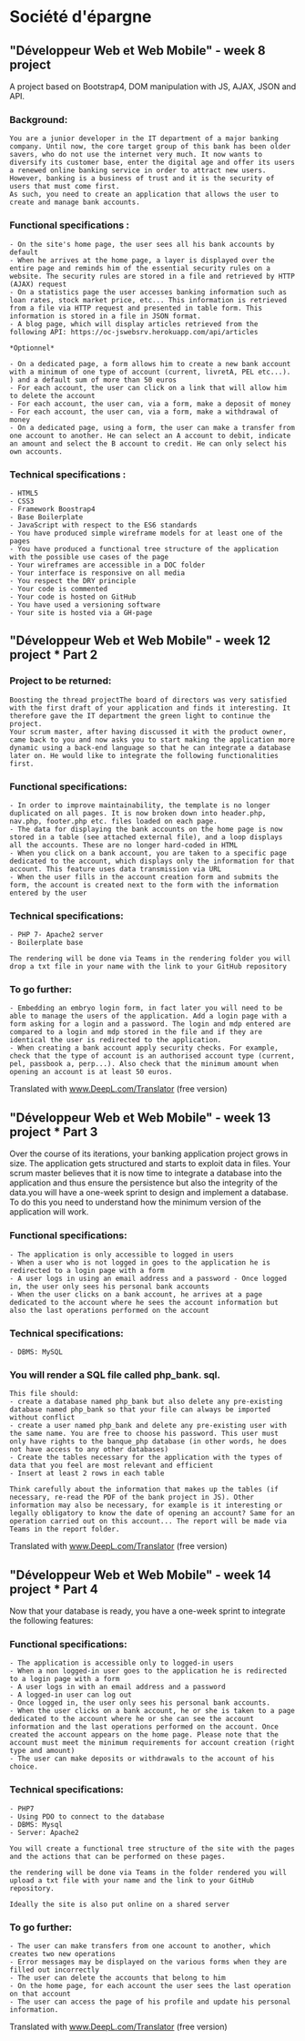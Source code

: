 # Société d'épargne

## "Développeur Web et Web Mobile" - week 8 project

A project based on Bootstrap4, DOM manipulation with JS, AJAX, JSON and API.

### Background: 
    You are a junior developer in the IT department of a major banking company. Until now, the core target group of this bank has been older savers, who do not use the internet very much. It now wants to diversify its customer base, enter the digital age and offer its users a renewed online banking service in order to attract new users. However, banking is a business of trust and it is the security of users that must come first.  
    As such, you need to create an application that allows the user to create and manage bank accounts.

### Functional specifications :
    - On the site's home page, the user sees all his bank accounts by default 
    - When he arrives at the home page, a layer is displayed over the entire page and reminds him of the essential security rules on a website. The security rules are stored in a file and retrieved by HTTP (AJAX) request 
    - On a statistics page the user accesses banking information such as loan rates, stock market price, etc... This information is retrieved from a file via HTTP request and presented in table form. This information is stored in a file in JSON format. 
    - A blog page, which will display articles retrieved from the following API: https://oc-jswebsrv.herokuapp.com/api/articles
    
    *Optionnel*
    
    - On a dedicated page, a form allows him to create a new bank account with a minimum of one type of account (current, livretA, PEL etc...). ) and a default sum of more than 50 euros
    - For each account, the user can click on a link that will allow him to delete the account
    - For each account, the user can, via a form, make a deposit of money
    - For each account, the user can, via a form, make a withdrawal of money
    - On a dedicated page, using a form, the user can make a transfer from one account to another. He can select an A account to debit, indicate an amount and select the B account to credit. He can only select his own accounts.

### Technical specifications :
    - HTML5
    - CSS3
    - Framework Boostrap4
    - Base Boilerplate
    - JavaScript with respect to the ES6 standards
    - You have produced simple wireframe models for at least one of the pages
    - You have produced a functional tree structure of the application with the possible use cases of the page
    - Your wireframes are accessible in a DOC folder
    - Your interface is responsive on all media
    - You respect the DRY principle
    - Your code is commented
    - Your code is hosted on GitHub
    - You have used a versioning software
    - Your site is hosted via a GH-page


## "Développeur Web et Web Mobile" - week 12 project * Part 2

### Project to be returned: 
    Boosting the thread projectThe board of directors was very satisfied with the first draft of your application and finds it interesting. It therefore gave the IT department the green light to continue the project. 
    Your scrum master, after having discussed it with the product owner, came back to you and now asks you to start making the application more dynamic using a back-end language so that he can integrate a database later on. He would like to integrate the following functionalities first.

### Functional specifications:
    - In order to improve maintainability, the template is no longer duplicated on all pages. It is now broken down into header.php, nav.php, footer.php etc. files loaded on each page.
    - The data for displaying the bank accounts on the home page is now stored in a table (see attached external file), and a loop displays all the accounts. These are no longer hard-coded in HTML 
    - When you click on a bank account, you are taken to a specific page dedicated to the account, which displays only the information for that account. This feature uses data transmission via URL
    - When the user fills in the account creation form and submits the form, the account is created next to the form with the information entered by the user
    
### Technical specifications:
    - PHP 7- Apache2 server
    - Boilerplate base

    The rendering will be done via Teams in the rendering folder you will drop a txt file in your name with the link to your GitHub repository
    
### To go further:
    - Embedding an embryo login form, in fact later you will need to be able to manage the users of the application. Add a login page with a form asking for a login and a password. The login and mdp entered are compared to a login and mdp stored in the file and if they are identical the user is redirected to the application.
    - When creating a bank account apply security checks. For example, check that the type of account is an authorised account type (current, pel, passbook a, perp...). Also check that the minimum amount when opening an account is at least 50 euros.

Translated with www.DeepL.com/Translator (free version)


## "Développeur Web et Web Mobile" - week 13 project * Part 3

Over the course of its iterations, your banking application project grows in size. The application gets structured and starts to exploit data in files. Your scrum master believes that it is now time to integrate a database into the application and thus ensure the persistence but also the integrity of the data.you will have a one-week sprint to design and implement a database. To do this you need to understand how the minimum version of the application will work.

### Functional specifications:
    - The application is only accessible to logged in users 
    - When a user who is not logged in goes to the application he is redirected to a login page with a form 
    - A user logs in using an email address and a password - Once logged in, the user only sees his personal bank accounts 
    - When the user clicks on a bank account, he arrives at a page dedicated to the account where he sees the account information but also the last operations performed on the account
    
### Technical specifications: 
    - DBMS: MySQL

### You will render a SQL file called php_bank. sql. 
    This file should:
    - create a database named php_bank but also delete any pre-existing database named php_bank so that your file can always be imported without conflict 
    - create a user named php_bank and delete any pre-existing user with the same name. You are free to choose his password. This user must only have rights to the banque_php database (in other words, he does not have access to any other databases) 
    - Create the tables necessary for the application with the types of data that you feel are most relevant and efficient 
    - Insert at least 2 rows in each table 
    
    Think carefully about the information that makes up the tables (if necessary, re-read the PDF of the bank project in JS). Other information may also be necessary, for example is it interesting or legally obligatory to know the date of opening an account? Same for an operation carried out on this account... The report will be made via Teams in the report folder. 

Translated with www.DeepL.com/Translator (free version)


## "Développeur Web et Web Mobile" - week 14 project * Part 4

Now that your database is ready, you have a one-week sprint to integrate the following features:

### Functional specifications:
    - The application is accessible only to logged-in users 
    - When a non logged-in user goes to the application he is redirected to a login page with a form 
    - A user logs in with an email address and a password 
    - A logged-in user can log out
    - Once logged in, the user only sees his personal bank accounts. 
    - When the user clicks on a bank account, he or she is taken to a page dedicated to the account where he or she can see the account information and the last operations performed on the account. Once created the account appears on the home page. Please note that the account must meet the minimum requirements for account creation (right type and amount) 
    - The user can make deposits or withdrawals to the account of his choice.  

### Technical specifications:
    - PHP7
    - Using PDO to connect to the database
    - DBMS: Mysql
    - Server: Apache2
    
    You will create a functional tree structure of the site with the pages and the actions that can be performed on these pages.
    
    the rendering will be done via Teams in the folder rendered you will upload a txt file with your name and the link to your GitHub repository. 
    
    Ideally the site is also put online on a shared server
    
### To go further:
    - The user can make transfers from one account to another, which creates two new operations 
    - Error messages may be displayed on the various forms when they are filled out incorrectly 
    - The user can delete the accounts that belong to him 
    - On the home page, for each account the user sees the last operation on that account 
    - The user can access the page of his profile and update his personal information.

Translated with www.DeepL.com/Translator (free version)
